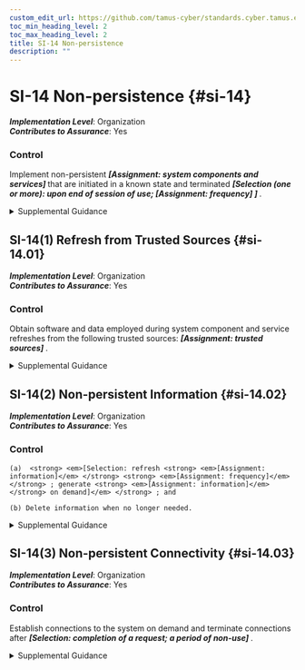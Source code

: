 ```yaml
---
custom_edit_url: https://github.com/tamus-cyber/standards.cyber.tamus.edu/tree/main/static/content/tamus.edu/TAMUS_profile.xml
toc_min_heading_level: 2
toc_max_heading_level: 2
title: SI-14 Non-persistence
description: ""
---
```


# SI-14 Non-persistence {#si-14}

_**Implementation Level**_: Organization\
_**Contributes to Assurance**_: Yes

### Control

Implement non-persistent <strong> <em>[Assignment: system components and services]</em> </strong> that are initiated in a known state and terminated <strong> <em>[Selection (one or more): upon end of session of use; <strong> <em>[Assignment: frequency]</em> </strong> ]</em> </strong>.

<details>
  <summary>Supplemental Guidance</summary>

Implementation of non-persistent components and services mitigates risk from advanced persistent threats (APTs) by reducing the targeting capability of adversaries (i.e., window of opportunity and available attack surface) to initiate and complete attacks. By implementing the concept of non-persistence for selected system components, organizations can provide a trusted, known state computing resource for a specific time period that does not give adversaries sufficient time to exploit vulnerabilities in organizational systems or operating environments. Since the APT is a high-end, sophisticated threat with regard to capability, intent, and targeting, organizations assume that over an extended period, a percentage of attacks will be successful. Non-persistent system components and services are activated as required using protected information and terminated periodically or at the end of sessions. Non-persistence increases the work factor of adversaries attempting to compromise or breach organizational systems.

</details>

## SI-14(1) Refresh from Trusted Sources {#si-14.01}

_**Implementation Level**_: Organization\
_**Contributes to Assurance**_: Yes

### Control

Obtain software and data employed during system component and service refreshes from the following trusted sources: <strong> <em>[Assignment: trusted sources]</em> </strong>.

<details>
  <summary>Supplemental Guidance</summary>

Trusted sources include software and data from write-once, read-only media or from selected offline secure storage facilities.

</details>

## SI-14(2) Non-persistent Information {#si-14.02}

_**Implementation Level**_: Organization\
_**Contributes to Assurance**_: Yes

### Control

    (a)  <strong> <em>[Selection: refresh <strong> <em>[Assignment: information]</em> </strong> <strong> <em>[Assignment: frequency]</em> </strong> ; generate <strong> <em>[Assignment: information]</em> </strong> on demand]</em> </strong> ; and

    (b) Delete information when no longer needed.

<details>
  <summary>Supplemental Guidance</summary>

Retaining information longer than is needed makes the information a potential target for advanced adversaries searching for high value assets to compromise through unauthorized disclosure, unauthorized modification, or exfiltration. For system-related information, unnecessary retention provides advanced adversaries information that can assist in their reconnaissance and lateral movement through the system.

</details>

## SI-14(3) Non-persistent Connectivity {#si-14.03}

_**Implementation Level**_: Organization\
_**Contributes to Assurance**_: Yes

### Control

Establish connections to the system on demand and terminate connections after <strong> <em>[Selection: completion of a request; a period of non-use]</em> </strong>.

<details>
  <summary>Supplemental Guidance</summary>

Persistent connections to systems can provide advanced adversaries with paths to move laterally through systems and potentially position themselves closer to high value assets. Limiting the availability of such connections impedes the adversary’s ability to move freely through organizational systems.

</details>

